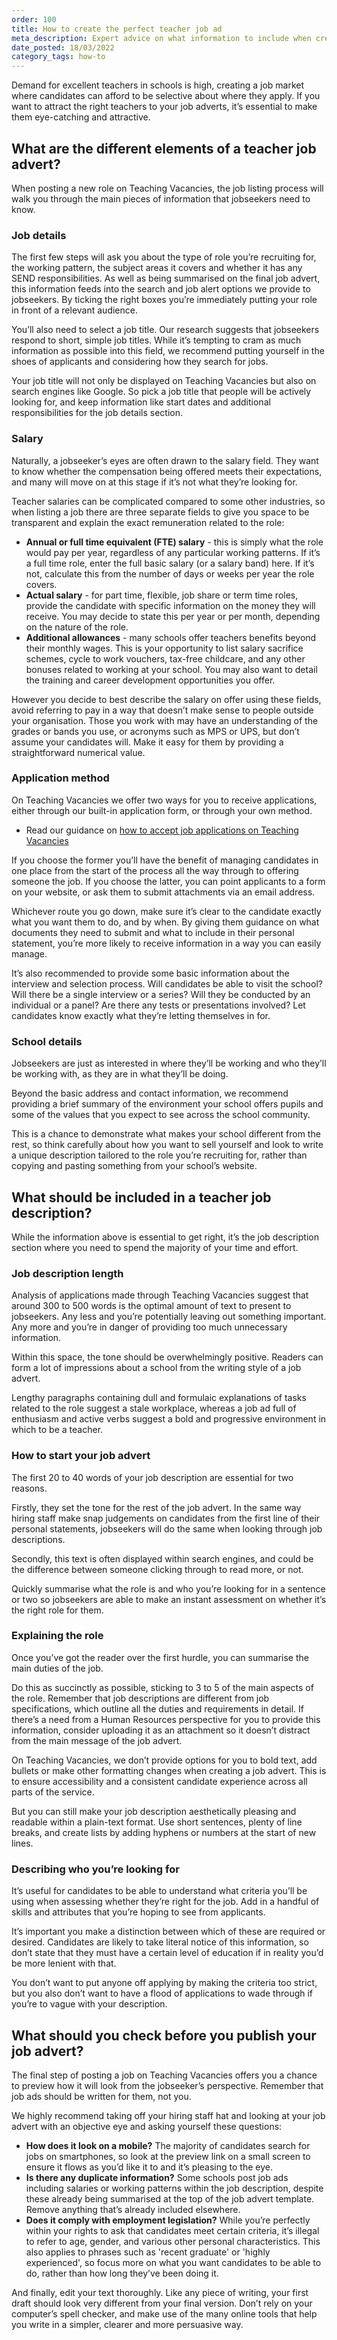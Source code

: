 ```yaml
---
order: 100
title: How to create the perfect teacher job ad
meta_description: Expert advice on what information to include when creating a job advert, from the job title all the way through to how to apply.
date_posted: 18/03/2022
category_tags: how-to
---
```


Demand for excellent teachers in schools is high, creating a job market where candidates can afford to be selective about where they apply. If you want to attract the right teachers to your job adverts, it’s essential to make them eye-catching and attractive.

## What are the different elements of a teacher job advert?

When posting a new role on Teaching Vacancies, the job listing process will walk you through the main pieces of information that jobseekers need to know.

### Job details

The first few steps will ask you about the type of role you’re recruiting for, the working pattern, the subject areas it covers and whether it has any SEND responsibilities. As well as being summarised on the final job advert, this information feeds into the search and job alert options we provide to jobseekers. By ticking the right boxes you’re immediately putting your role in front of a relevant audience.

You’ll also need to select a job title. Our research suggests that jobseekers respond to short, simple job titles. While it’s tempting to cram as much information as possible into this field, we recommend putting yourself in the shoes of applicants and considering how they search for jobs.

Your job title will not only be displayed on Teaching Vacancies but also on search engines like Google. So pick a job title that people will be actively looking for, and keep information like start dates and additional responsibilities for the job details section.

### Salary

Naturally, a jobseeker’s eyes are often drawn to the salary field. They want to know whether the compensation being offered meets their expectations, and many will move on at this stage if it’s not what they’re looking for.

Teacher salaries can be complicated compared to some other industries, so when listing a job there are three separate fields to give you space to be transparent and explain the exact remuneration related to the role:

* **Annual or full time equivalent (FTE) salary** - this is simply what the role would pay per year, regardless of any particular working patterns. If it’s a full time role, enter the full basic salary (or a salary band) here. If it’s not, calculate this from the number of days or weeks per year the role covers.
* **Actual salary** - for part time, flexible, job share or term time roles, provide the candidate with specific information on the money they will receive. You may decide to state this per year or per month, depending on the nature of the role.
* **Additional allowances** - many schools offer teachers benefits beyond their monthly wages. This is your opportunity to list salary sacrifice schemes, cycle to work vouchers, tax-free childcare, and any other bonuses related to working at your school. You may also want to detail the training and career development opportunities you offer.

However you decide to best describe the salary on offer using these fields, avoid referring to pay in a way that doesn’t make sense to people outside your organisation. Those you work with may have an understanding of the grades or bands you use, or acronyms such as MPS or UPS, but don’t assume your candidates will. Make it easy for them by providing a straightforward numerical value.

### Application method
On Teaching Vacancies we offer two ways for you to receive applications, either through our built-in application form, or through your own method.

* Read our guidance on [how to accept job applications on Teaching Vacancies](/accepting-job-applications-on-teaching-vacancies)

If you choose the former you’ll have the benefit of managing candidates in one place from the start of the process all the way through to offering someone the job. If you choose the latter, you can point applicants to a form on your website, or ask them to submit attachments via an email address.

Whichever route you go down, make sure it’s clear to the candidate exactly what you want them to do, and by when. By giving them guidance on what documents they need to submit and what to include in their personal statement, you’re more likely to receive information in a way you can easily manage.

It’s also recommended to provide some basic information about the interview and selection process. Will candidates be able to visit the school? Will there be a single interview or a series? Will they be conducted by an individual or a panel? Are there any tests or presentations involved? Let candidates know exactly what they’re letting themselves in for.

### School details

Jobseekers are just as interested in where they’ll be working and who they’ll be working with, as they are in what they’ll be doing.

Beyond the basic address and contact information, we recommend providing a brief summary of the environment your school offers pupils and some of the values that you expect to see across the school community.

This is a chance to demonstrate what makes your school different from the rest, so think carefully about how you want to sell yourself and look to write a unique description tailored to the role you’re recruiting for, rather than copying and pasting something from your school’s website.

## What should be included in a teacher job description?

While the information above is essential to get right, it’s the job description section where you need to spend the majority of your time and effort.

### Job description length

Analysis of applications made through Teaching Vacancies suggest that around 300 to 500 words is the optimal amount of text to present to jobseekers. Any less and you’re potentially leaving out something important. Any more and you’re in danger of providing too much unnecessary information.

Within this space, the tone should be overwhelmingly positive. Readers can form a lot of impressions about a school from the writing style of a job advert.

Lengthy paragraphs containing dull and formulaic explanations of tasks related to the role suggest a stale workplace, whereas a job ad full of enthusiasm and active verbs suggest a bold and progressive environment in which to be a teacher.

### How to start your job advert

The first 20 to 40 words of your job description are essential for two reasons.

Firstly, they set the tone for the rest of the job advert. In the same way hiring staff make snap judgements on candidates from the first line of their personal statements, jobseekers will do the same when looking through job descriptions.

Secondly, this text is often displayed within search engines, and could be the difference between someone clicking through to read more, or not.

Quickly summarise what the role is and who you’re looking for in a sentence or two so jobseekers are able to make an instant assessment on whether it’s the right role for them.

### Explaining the role

Once you’ve got the reader over the first hurdle, you can summarise the main duties of the job.

Do this as succinctly as possible, sticking to 3 to 5 of the main aspects of the role. Remember that job descriptions are different from job specifications, which outline all the duties and requirements in detail. If there’s a need from a Human Resources perspective for you to provide this information, consider uploading it as an attachment so it doesn’t distract from the main message of the job advert. 

On Teaching Vacancies, we don’t provide options for you to bold text, add bullets or make other formatting changes when creating a job advert. This is to ensure accessibility and a consistent candidate experience across all parts of the service. 

But you can still make your job description aesthetically pleasing and readable within a plain-text format. Use short sentences, plenty of line breaks, and create lists by adding hyphens or numbers at the start of new lines.

### Describing who you’re looking for

It’s useful for candidates to be able to understand what criteria you’ll be using when assessing whether they’re right for the job. Add in a handful of skills and attributes that you’re hoping to see from applicants.

It’s important you make a distinction between which of these are required or desired. Candidates are likely to take literal notice of this information, so don’t state that they must have a certain level of education if in reality you’d be more lenient with that. 

You don’t want to put anyone off applying by making the criteria too strict, but you also don’t want to have a flood of applications to wade through if you’re to vague with your description.

## What should you check before you publish your job advert?

The final step of posting a job on Teaching Vacancies offers you a chance to preview how it will look from the jobseeker’s perspective. Remember that job ads should be written for them, not you.

We highly recommend taking off your hiring staff hat and looking at your job advert with an objective eye and asking yourself these questions:

* **How does it look on a mobile?** The majority of candidates search for jobs on smartphones, so look at the preview link on a small screen to ensure it flows as you’d like it to and it’s pleasing to the eye.
* **Is there any duplicate information?** Some schools post job ads including salaries or working patterns within the job description, despite these already being summarised at the top of the job advert template. Remove anything that’s already included elsewhere.
* **Does it comply with employment legislation?** While you’re perfectly within your rights to ask that candidates meet certain criteria, it’s illegal to refer to age, gender, and various other personal characteristics. This also applies to phrases such as 'recent graduate' or 'highly experienced', so focus more on what you want candidates to be able to do, rather than how long they’ve been doing it.

And finally, edit your text thoroughly. Like any piece of writing, your first draft should look very different from your final version. Don’t rely on your computer’s spell checker, and make use of the many online tools that help you write in a simpler, clearer and more persuasive way.
